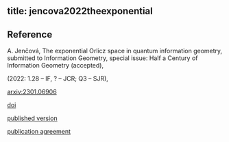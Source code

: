 title: jencova2022theexponential 
---

## Reference
A. Jenčová, The exponential Orlicz space in quantum information geometry, submitted to Information Geometry, special issue:
Half a Century of Information Geometry (accepted), 

(2022: 1.28 – IF, ? – JCR; Q3 – SJR),


[arxiv:2301.06906](https://arxiv.org/abs/2301.06906v1)

[doi](https://doi.org/10.1007/s41884-023-00097-x)

[published version](jencova2023theexponential/published.pdf)

[publication agreement](jencova2023theexponential/PublicationAgreement.pdf)


